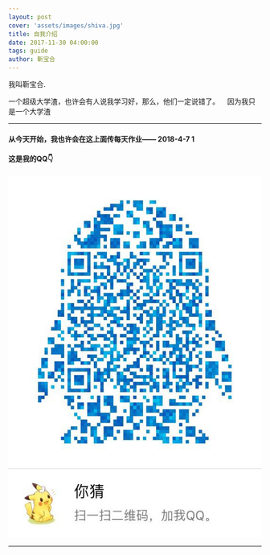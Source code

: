 ```yaml
---
layout: post
cover: 'assets/images/shiva.jpg'
title: 自我介绍
date: 2017-11-30 04:00:00
tags: guide
author: 靳宝合
---
```


<p>我叫靳宝合.</p>


<p >一个超级大学渣，也许会有人说我学习好，那么，他们一定说错了。
    因为我只是一个大学渣</p>


<hr />

<h4 id="heading1">从今天开始，我也许会在这上面传每天作业—— 2018-4-7 1</h4>
<h4 id="2">这是我的QQ👇</h4>
<img src="/assets/images/二维码.jpg" width="540"height="720"><img>


<hr />
